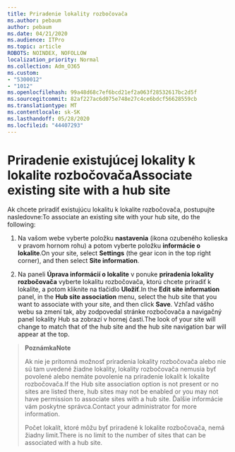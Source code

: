 ```yaml
---
title: Priradenie lokality rozbočovača
ms.author: pebaum
author: pebaum
ms.date: 04/21/2020
ms.audience: ITPro
ms.topic: article
ROBOTS: NOINDEX, NOFOLLOW
localization_priority: Normal
ms.collection: Adm_O365
ms.custom:
- "5300012"
- "1012"
ms.openlocfilehash: 99a48d68c7ef6bcd21ef2a063f28532617bc2d5f
ms.sourcegitcommit: 82af227ac6d075e748e27c4ce6bdcf56628559cb
ms.translationtype: MT
ms.contentlocale: sk-SK
ms.lasthandoff: 05/28/2020
ms.locfileid: "44407293"
---
```

# <a name="associate-existing-site-with-a-hub-site"></a><span data-ttu-id="26e0f-102">Priradenie existujúcej lokality k lokalite rozbočovača</span><span class="sxs-lookup"><span data-stu-id="26e0f-102">Associate existing site with a hub site</span></span>

<span data-ttu-id="26e0f-103">Ak chcete priradiť existujúcu lokalitu k lokalite rozbočovača, postupujte nasledovne:</span><span class="sxs-lookup"><span data-stu-id="26e0f-103">To associate an existing site with your hub site, do the following:</span></span>
  
1. <span data-ttu-id="26e0f-104">Na vašom webe vyberte položku **nastavenia** (ikona ozubeného kolieska v pravom hornom rohu) a potom vyberte položku **informácie o lokalite**.</span><span class="sxs-lookup"><span data-stu-id="26e0f-104">On your site, select **Settings** (the gear icon in the top right corner), and then select **Site information**.</span></span>

2. <span data-ttu-id="26e0f-105">Na paneli **Úprava informácií o lokalite** v ponuke **priradenia lokality rozbočovača** vyberte lokalitu rozbočovača, ktorú chcete priradiť k lokalite, a potom kliknite na tlačidlo **Uložiť**.</span><span class="sxs-lookup"><span data-stu-id="26e0f-105">In the **Edit site information** panel, in the **Hub site association** menu, select the hub site that you want to associate with your site, and then click **Save**.</span></span> <span data-ttu-id="26e0f-106">Vzhľad vášho webu sa zmení tak, aby zodpovedal stránke rozbočovača a navigačný panel lokality Hub sa zobrazí v hornej časti.</span><span class="sxs-lookup"><span data-stu-id="26e0f-106">The look of your site will change to match that of the hub site and the hub site navigation bar will appear at the top.</span></span>

><span data-ttu-id="26e0f-107">**Poznámka**</span><span class="sxs-lookup"><span data-stu-id="26e0f-107">**Note**</span></span>
>
><span data-ttu-id="26e0f-108">Ak nie je prítomná možnosť priradenia lokality rozbočovača alebo nie sú tam uvedené žiadne lokality, lokality rozbočovača nemusia byť povolené alebo nemáte povolenie na priradenie lokalít k lokalite rozbočovača.</span><span class="sxs-lookup"><span data-stu-id="26e0f-108">If the Hub site association option is not present or no sites are listed there, hub sites may not be enabled or you may not have permission to associate sites with a hub site.</span></span> <span data-ttu-id="26e0f-109">Ďalšie informácie vám poskytne správca.</span><span class="sxs-lookup"><span data-stu-id="26e0f-109">Contact your administrator for more information.</span></span>
>
><span data-ttu-id="26e0f-110">Počet lokalít, ktoré môžu byť priradené k lokalite rozbočovača, nemá žiadny limit.</span><span class="sxs-lookup"><span data-stu-id="26e0f-110">There is no limit to the number of sites that can be associated with a hub site.</span></span>
  